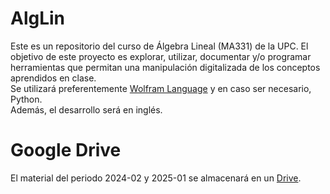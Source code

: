 # AlgLin

Este es un repositorio del curso de Álgebra Lineal (MA331) de la UPC. El objetivo de este proyecto es explorar, utilizar, documentar y/o programar herramientas que permitan una manipulación digitalizada de los conceptos aprendidos en clase.  
Se utilizará preferentemente [Wolfram Language](wolfram.md) y en caso ser necesario, Python.  
Además, el desarrollo será en inglés.

# Google Drive

El material del periodo 2024-02 y 2025-01 se almacenará en un [Drive](https://drive.google.com/drive/u/2/folders/1VzSrKcMAUMvlwZ9jQEDIXRJ06DapqgVE).
